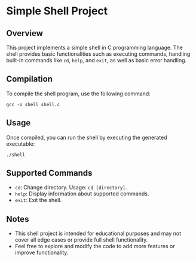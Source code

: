 # Simple Shell Project

## Overview
This project implements a simple shell in C programming language. The shell provides basic functionalities such as executing commands, handling built-in commands like `cd`, `help`, and `exit`, as well as basic error handling.

## Compilation
To compile the shell program, use the following command:
```
gcc -o shell shell.c
```

## Usage
Once compiled, you can run the shell by executing the generated executable:
```
./shell
```

## Supported Commands
- `cd`: Change directory. Usage: `cd [directory]`.
- `help`: Display information about supported commands.
- `exit`: Exit the shell.

## Notes
- This shell project is intended for educational purposes and may not cover all edge cases or provide full shell functionality.
- Feel free to explore and modify the code to add more features or improve functionality.

